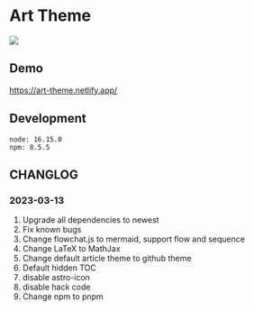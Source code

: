 # Art Theme


[![](https://www.netlify.com/img/deploy/button.svg)](https://app.netlify.com/start/deploy?repository=https://github.com/npmrun/art-theme)

## Demo
https://art-theme.netlify.app/

## Development

```
node: 16.15.0
npm: 8.5.5
```

## CHANGLOG

### 2023-03-13

1. Upgrade all dependencies to newest
2. Fix known bugs
3. Change flowchat.js to mermaid, support flow and sequence
4. Change LaTeX to MathJax
5. Change default article theme to github theme
6. Default hidden TOC
7. disable astro-icon
7. disable hack code
7. Change npm to pnpm
